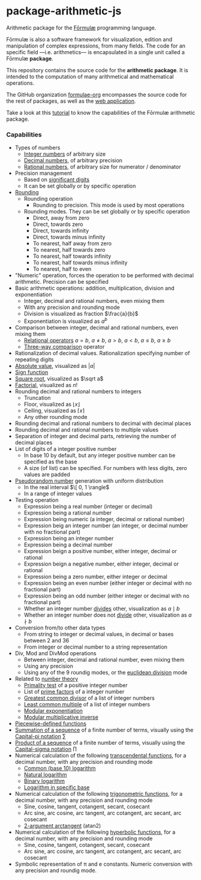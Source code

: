 # package-arithmetic-js

Arithmetic package for the [Fōrmulæ](https://formulae.org) programming language.

Fōrmulæ is also a software framework for visualization, edition and manipulation of complex expressions, from many fields. The code for an specific field —i.e. arithmetics— is encapsulated in a single unit called a Fōrmulæ **package**.

This repository contains the source code for the **arithmetic package**. It is intended to the computation of many arithmetical and mathematical operations.

The GitHub organization [formulae-org](https://github.com/formulae-org) encompasses the source code for the rest of packages, as well as the [web application](https://github.com/formulae-org/formulae-js).

Take a look at this [tutorial](https://formulae.org/?script=tutorials/Arithmetic) to know the capabilities of the Fōrmulæ arithmetic package.

### Capabilities ###

* Types of numbers
    * [Integer numbers](https://en.wikipedia.org/wiki/Integer) of arbitrary size
    * [Decimal numbers](https://en.wikipedia.org/wiki/Real_number), of arbitrary precision
    * [Rational numbers](https://en.wikipedia.org/wiki/Rational_number), of arbitrary size for numerator / denominator
* Precision management
    * Based on [significant digits](https://en.wikipedia.org/wiki/Significant_digit)
    * It can be set globally or by specific operation
* [Rounding](https://en.wikipedia.org/wiki/Rounding)
  * Rounding operation
    * Rounding to precision. This mode is used by most operations
  * Rounding modes. They can be set globally or by specific operation
    * Direct, away from zero
    * Direct, towards zero
    * Direct, towards infinity
    * Direct, towards minus infinity
    * To nearest, half away from zero
    * To nearest, half towards zero
    * To nearest, half towards infinity
    * To nearest, half towards minus infinity
    * To nearest, half to even
* "Numeric" operation, forces the operation to be performed with decimal arithmetic. Precision can be specified
* Basic arithmetic operations: addition, multiplication, division and exponentiation
   * Integer, decimal and rational numbers, even mixing them
   * With any precision and rounding mode
   * Division is visualized as fraction $\frac{a}{b}$
   * Exponentiation is visualized as $a^b$
* Comparison between integer, decimal and rational numbers, even mixing them
  * [Relational operators](https://en.wikipedia.org/wiki/Relational_operator) $a = b$, $a \ne b$, $a > b$, $a < b$, $a \leq b$, $a \geq b$
  * [Three-way comparison](https://en.wikipedia.org/wiki/Three-way_comparison) operator
* Rationalization of decimal values. Rationalization specifying number of repeating digits
* [Absolute value](https://en.wikipedia.org/wiki/Absolute_value), visualized as $|a|$
* [Sign function](https://en.wikipedia.org/wiki/Sign_function)
* [Square root](https://en.wikipedia.org/wiki/Square_root), visualized as $\sqrt a$
* [Factorial](https://en.wikipedia.org/wiki/Factorial), visualized as $n!$
* Rounding decimal and rational numbers to integers
     * Truncation
     * Floor, visualized as $\lfloor x \rfloor$
     * Ceiling, visualized as $\lceil x \rceil$
     * Any other rounding mode
* Rounding decimal and rational numbers to decimal with decimal places
* Rounding decimal and rational numbers to multiple values
* Separation of integer and decimal parts, retrieving the number of decimal places
* List of digits of a integer positive number
     * In base 10 by default, but any integer positive number can be specified as the base
     * A size (of list) can be specified. For numbers with less digits, zero values are padded
* [Pseudorandom number](https://en.wikipedia.org/wiki/Pseudorandom_number_generator) generation with uniform distribution
   * In the real interval $\[ 0, 1 \rangle$
   * In a range of integer values
* Testing operation
     * Expression being a real number (integer or decimal)
     * Expression being a rational number
     * Expression being numeric (a integer, decimal or rational number)
     * Expression beig an integer number (an integer, or decimal number with no fractional part)
     * Expression being an integer number
     * Expression being a decimal number
     * Expression beign a positive number, either integer, decimal or rational
     * Expression beign a negative number, either integer, decimal or rational
     * Expression being a zero number, either integer or decimal
     * Expression being an even number (either integer or decimal with no fractional part)
     * Expression being an odd number (either integer or decimal with no fractional part)
     * Whether an integer number [divides](https://en.wikipedia.org/wiki/Divisor#Definition) other, visualization as $a \mid b$
     * Whether an integer number does not [divide](https://en.wikipedia.org/wiki/Divisor#Definition) other, visualization as $a \nmid b$
* Conversion from/to other data types
   * From string to integer or decimal values, in decimal or bases between 2 and 36
   * From integer or decimal number to a string representation
* Div, Mod and DivMod operations
   * Between integer, decimal and rational number, even mixing them
   * Using any precision
   * Using any of the 9 roundig modes, or the [euclidean division](https://en.wikipedia.org/wiki/Euclidean_division) mode
* Related to [number theory](https://en.wikipedia.org/wiki/Number_theory)
   * [Primality test](https://en.wikipedia.org/wiki/Primality_test) of a positive integer number
   * List of [prime factors](https://en.wikipedia.org/wiki/Integer_factorization) of a integer number
   * [Greatest common divisor](https://en.wikipedia.org/wiki/Greatest_common_divisor) of a list of integer numbers
   * [Least common multiple](https://en.wikipedia.org/wiki/Least_common_multiple) of a list of integer numbers
   * [Modular exponentiation](https://en.wikipedia.org/wiki/Modular_exponentiation)
   * [Modular multiplicative inverse](https://en.wikipedia.org/wiki/Modular_multiplicative_inverse)
* [Piecewise-defined functions](https://en.wikipedia.org/wiki/Piecewise)
* [Summation of a sequence](https://en.wikipedia.org/wiki/Summation) of a finite number of terms, visually using the [Capital-pi notation](https://en.wikipedia.org/wiki/Iterated_binary_operation#Notation) $\sum$
* [Product of a sequence](https://en.wikipedia.org/wiki/Multiplication#Product_of_a_sequence) of a finite number of terms, visually using the [Capital-sigma notation](https://en.wikipedia.org/wiki/Iterated_binary_operation#Notation) $\prod$
* Numerical calculation of the following [transcendental functions](https://en.wikipedia.org/wiki/Transcendental_function), for a decimal number, with any precision and rounding mode
  * [Common (base 10) logarithm](https://en.wikipedia.org/wiki/Common_logarithm)
  * [Natural logarithm](https://en.wikipedia.org/wiki/Natural_logarithm)
  * [Binary logarithm](https://en.wikipedia.org/wiki/Binary_logarithm)
  * [Logarithm in specific base](https://en.wikipedia.org/wiki/Logarithm)
* Numerical calculation of the following [trigonometric functions](https://en.wikipedia.org/wiki/Trigonometric_functions), for a decimal number, with any precision and rounding mode
  * Sine, cosine, tangent, cotangent, secant, cosecant
  * Arc sine, arc cosine, arc tangent, arc cotangent, arc secant, arc cosecant
  * [2-argument arctangent](https://en.wikipedia.org/wiki/Atan2) (atan2)
* Numerical calculation of the following [hyperbolic functions](https://en.wikipedia.org/wiki/Hyperbolic_functions), for a decimal number, with any precision and rounding mode
  * Sine, cosine, tangent, cotangent, secant, cosecant
  * Arc sine, arc cosine, arc tangent, arc cotangent, arc secant, arc cosecant
* Symbolic representation of π and e constants. Numeric conversion with any precision and roundig mode.
